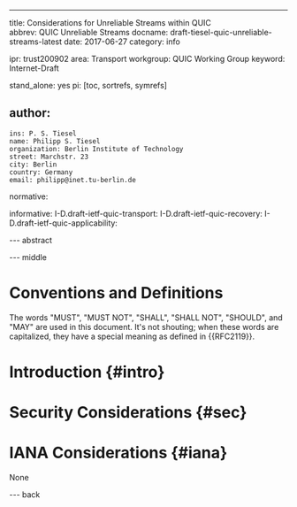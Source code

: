 ---
title: Considerations for Unreliable Streams within QUIC  
abbrev: QUIC Unreliable Streams
docname: draft-tiesel-quic-unreliable-streams-latest
date: 2017-06-27
category: info

ipr: trust200902
area: Transport
workgroup: QUIC Working Group
keyword: Internet-Draft

stand_alone: yes
pi: [toc, sortrefs, symrefs]

author:
 -
    ins: P. S. Tiesel
    name: Philipp S. Tiesel
    organization: Berlin Institute of Technology
    street: Marchstr. 23
    city: Berlin
    country: Germany
    email: philipp@inet.tu-berlin.de

normative:

informative:
  I-D.draft-ietf-quic-transport:
  I-D.draft-ietf-quic-recovery:
  I-D.draft-ietf-quic-applicability:



--- abstract


--- middle

Conventions and Definitions
===========================

The words "MUST", "MUST NOT", "SHALL", "SHALL NOT", "SHOULD", and
"MAY" are used in this document. It's not shouting; when these
words are capitalized, they have a special meaning as defined
in {{RFC2119}}.



Introduction        {#intro}
============


Security Considerations {#sec}
=======================


IANA Considerations {#iana}
===================

None



--- back



